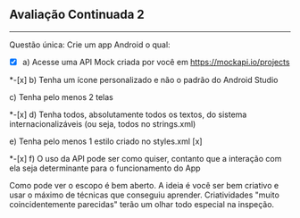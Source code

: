## Avaliação Continuada 2
---
Questão única:
Crie um app Android o qual:
*  [x] a) Acesse uma API Mock criada por você em https://mockapi.io/projects 

*-[x] b) Tenha um ícone personalizado e não o padrão do Android Studio    

c) Tenha pelo menos 2 telas

*-[x] d) Tenha todos, absolutamente todos os textos, do sistema internacionalizáveis (ou seja, todos no strings.xml) 

e) Tenha pelo menos 1 estilo criado no styles.xml [x]

*-[x] f) O uso da API pode ser como quiser, contanto que a interação com ela seja determinante para o funcionamento do App 

Como pode ver o escopo é bem aberto. A ideia é você ser bem criativo e usar o máximo de técnicas que conseguiu aprender. Criatividades "muito coincidentemente parecidas" terão um olhar todo especial na inspeção.
